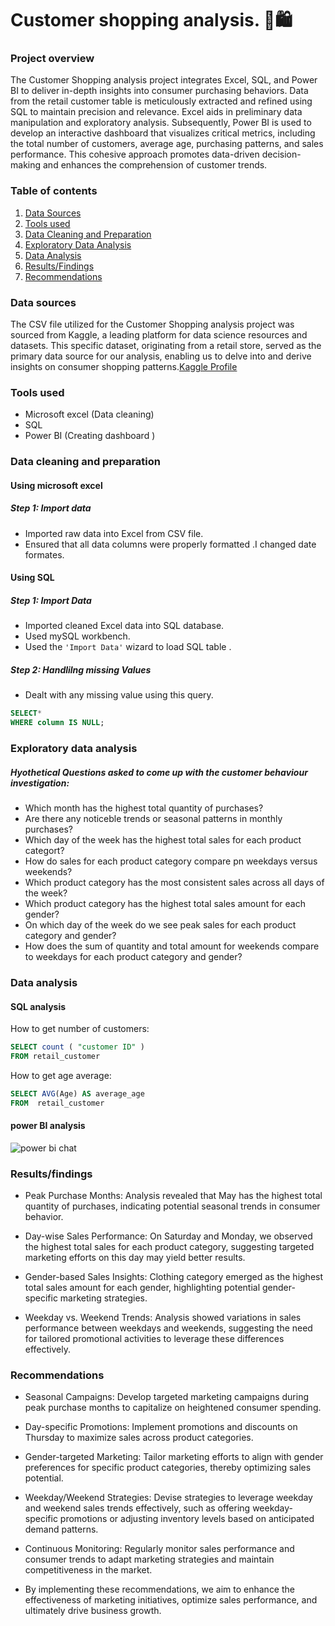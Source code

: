 # Customer shopping analysis. 🛒🛍️

### Project overview
The Customer Shopping analysis project integrates Excel, SQL, and Power BI to deliver in-depth insights into consumer purchasing behaviors. Data from the retail customer table is meticulously extracted and refined using SQL to maintain precision and relevance. Excel aids in preliminary data manipulation and exploratory analysis. Subsequently, Power BI is used to develop an interactive dashboard that visualizes critical metrics, including the total number of customers, average age, purchasing patterns, and sales performance. This cohesive approach promotes data-driven decision-making and enhances the comprehension of customer trends.
### Table of contents
1. [Data Sources](#data-sources)
2. [Tools used](#tools-used)
3. [Data Cleaning and Preparation](#data-cleaning-and-preparation)
4. [Exploratory Data Analysis](#exploratory-data-analysis)
5. [Data Analysis](#data-analysis)
6. [Results/Findings](#resultsfindings)
7. [Recommendations](#recommendations)
   
### Data sources
The CSV file utilized for the Customer Shopping analysis project was sourced from Kaggle, a leading platform for data science resources and datasets. This specific dataset, originating from a retail store, served as the primary data source for our analysis, enabling us to delve into and derive insights on consumer shopping patterns.[Kaggle Profile](https://www.kaggle.com/your_username)
### Tools used
- Microsoft excel (Data cleaning)
- SQL
- Power BI (Creating dashboard )
### Data cleaning and preparation
#### Using microsoft excel 
##### Step 1: Import data
- Imported raw data into Excel from CSV file.
- Ensured that all data columns were properly formatted .I changed date formates.

 #### Using SQL
##### Step 1: Import Data
- Imported cleaned Excel data into SQL database.
- Used mySQL workbench.
- Used the ```'Import Data'``` wizard to load SQL table .
  
##### Step 2: Handlilng missing Values
- Dealt with any missing value using this query.

 ```sql
 SELECT*
 WHERE column IS NULL;
  ```
  
### Exploratory data analysis
##### Hyothetical Questions asked to come up with the customer behaviour investigation:
- Which month has the highest total quantity of purchases?
- Are there any noticeble trends or seasonal patterns in monthly purchases?
- Which day of the week has the highest total sales for each product categort?
- How do sales for each product category compare pn weekdays versus weekends?
- Which product category has the most consistent sales across all days of the week?
- Which product category has the highest total sales amount for each gender?
- On which day of the week do we see peak sales for each product category and gender?
- How does the sum of quantity and total amount for weekends compare to weekdays for each product category and gender?
### Data analysis

#### SQL analysis
How to get number of customers:
```sql
SELECT count ( "customer ID" )
FROM retail_customer
```
How to get age average:
```sql
SELECT AVG(Age) AS average_age
FROM  retail_customer
```
#### power BI analysis

![power bi chat](https://github.com/Dimatymadiba/Customer-shopping-dashboard/assets/160989746/34dda12b-5138-4ec3-aa5e-f1d040627d39)




### Results/findings

- Peak Purchase Months: Analysis revealed that May has the highest total quantity of purchases, indicating potential seasonal trends in consumer behavior.

- Day-wise Sales Performance: On Saturday and Monday, we observed the highest total sales for each product category, suggesting targeted marketing efforts on this day may yield better results.

- Gender-based Sales Insights: Clothing category emerged as the highest total sales amount for each gender, highlighting potential gender-specific marketing strategies.

- Weekday vs. Weekend Trends: Analysis showed variations in sales performance between weekdays and weekends, suggesting the need for tailored promotional activities to leverage these differences effectively.

### Recommendations

- Seasonal Campaigns: Develop targeted marketing campaigns during peak purchase months to capitalize on heightened consumer spending.

- Day-specific Promotions: Implement promotions and discounts on Thursday to maximize sales across product categories.

- Gender-targeted Marketing: Tailor marketing efforts to align with gender preferences for specific product categories, thereby optimizing sales potential.

- Weekday/Weekend Strategies: Devise strategies to leverage weekday and weekend sales trends effectively, such as offering weekday-specific promotions or adjusting inventory levels based on anticipated demand patterns.

- Continuous Monitoring: Regularly monitor sales performance and consumer trends to adapt marketing strategies and maintain competitiveness in the market.

- By implementing these recommendations, we aim to enhance the effectiveness of marketing initiatives, optimize sales performance, and ultimately drive business growth.





